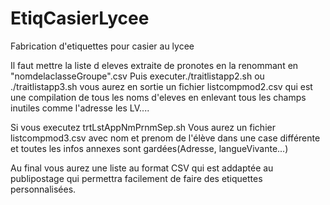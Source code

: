 # EtiqCasierLycee
Fabrication d'etiquettes pour casier au lycee 


Il faut mettre la liste d eleves extraite de pronotes en la renommant en
 "nomdelaclasseGroupe".csv
Puis executer./traitlistapp2.sh ou ./traitlistapp3.sh
vous aurez en sortie un fichier listcompmod2.csv qui est une compilation
de tous les noms d'eleves en enlevant tous les champs inutiles comme 
l'adresse les LV....

Si vous executez trtLstAppNmPrnmSep.sh Vous aurez un fichier listcompmod3.csv avec nom et prenom
de l'élève dans une case différente et toutes les infos annexes sont gardées(Adresse, langueVivante...)

Au final vous aurez une liste au format CSV qui est addaptée au publipostage qui permettra facilement de faire
des etiquettes personnalisées.
